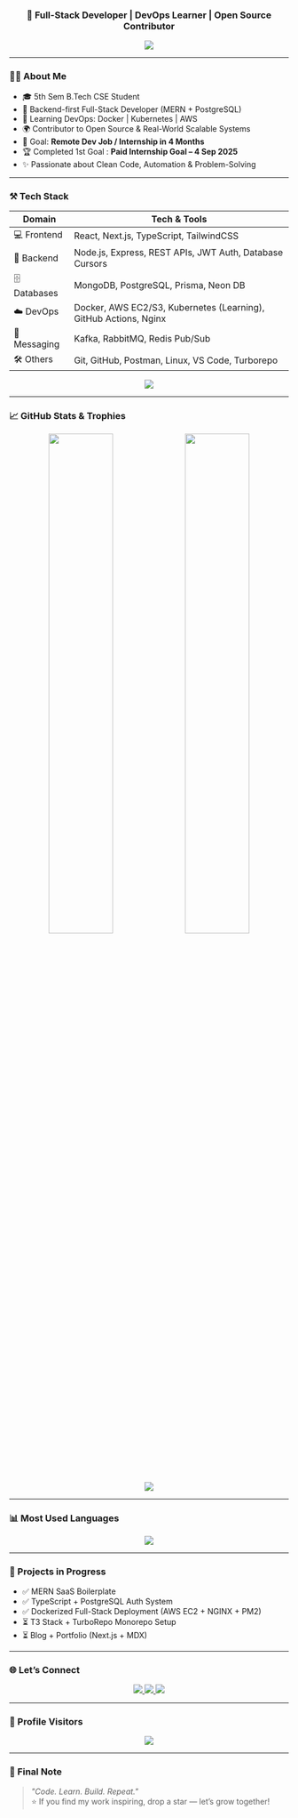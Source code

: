 <h3 align="center">🚀 Full-Stack Developer | DevOps Learner | Open Source Contributor</h3>

<p align="center">
  <img src="https://readme-typing-svg.herokuapp.com/?lines=Building+Modern+Web+Apps;Mastering+Full-Stack+%26+DevOps;Loving+Backend,+Cloud+%26+Scalable+Systems;&center=true&width=500&height=30" />
</p>

---

### 🧑‍💻 About Me

- 🎓 5th Sem B.Tech CSE Student  
- 💼 Backend-first Full-Stack Developer (MERN + PostgreSQL)  
- 🐳 Learning DevOps: Docker | Kubernetes | AWS  
- 🌍 Contributor to Open Source & Real-World Scalable Systems  
- 🎯 Goal: **Remote Dev Job /  Internship in 4 Months**
- 🏆 Completed 1st Goal : **Paid Internship Goal – 4 Sep 2025**
- ✨ Passionate about Clean Code, Automation & Problem-Solving

---

### ⚒️ Tech Stack

| Domain        | Tech & Tools                                                                 |
|---------------|-------------------------------------------------------------------------------|
| 💻 Frontend    | React, Next.js, TypeScript, TailwindCSS                                      |
| 🧪 Backend     | Node.js, Express, REST APIs, JWT Auth, Database Cursors                       |
| 🗄️ Databases  | MongoDB, PostgreSQL, Prisma, Neon DB                                         |
| ☁️ DevOps      | Docker, AWS EC2/S3, Kubernetes (Learning), GitHub Actions, Nginx             |
| 📨 Messaging   | Kafka, RabbitMQ, Redis Pub/Sub                                               |
| 🛠 Others      | Git, GitHub, Postman, Linux, VS Code, Turborepo                              |



<p align="center">
  <img src="https://skillicons.dev/icons?i=html,css,ts,react,nextjs,nodejs,express,mongodb,postgres,docker,kubernetes,aws,prisma,git,linux" />
</p>

--- 

### 📈 GitHub Stats & Trophies

<p align="center">
  <img src="https://github-readme-stats.vercel.app/api?username=keshav-sudo&show_icons=true&theme=radical&border_radius=12" width="48%" />
  <img src="https://github-readme-streak-stats.herokuapp.com/?user=keshav-sudo&theme=radical&border_radius=12" width="48%" />
</p>

<p align="center">
  <img src="https://github-profile-trophy.vercel.app/?username=keshav-sudo&theme=algolia&no-frame=true&margin-w=10&margin-h=15" />
</p>

---

### 📊 Most Used Languages

<p align="center">
  <img src="https://github-readme-stats.vercel.app/api/top-langs/?username=keshav-sudo&layout=compact&theme=radical&langs_count=8&hide=shaderlab,hlsl&border_radius=10" />
</p>

---

### 🚧 Projects in Progress

- ✅ MERN SaaS Boilerplate  
- ✅ TypeScript + PostgreSQL Auth System  
- ✅ Dockerized Full-Stack Deployment (AWS EC2 + NGINX + PM2)  
- ⏳ T3 Stack + TurboRepo Monorepo Setup  
- ⏳ Blog + Portfolio (Next.js + MDX)

---

### 🌐 Let’s Connect

<p align="center">
  <a href="https://www.linkedin.com/in/keshav09sharma/" target="_blank">
    <img src="https://img.shields.io/badge/LinkedIn-blue?style=for-the-badge&logo=linkedin" />
  </a>
  <a href="https://x.com/keshavsharmma" target="_blank">
    <img src="https://img.shields.io/badge/Twitter-1DA1F2?style=for-the-badge&logo=twitter" />
  </a>
  <a href="https://github.com/keshav-sudo" target="_blank">
    <img src="https://img.shields.io/badge/GitHub-black?style=for-the-badge&logo=github" />
  </a>
</p>

---

### 👀 Profile Visitors

<p align="center">
  <img src="https://komarev.com/ghpvc/?username=keshav-sudo&color=brightgreen&style=for-the-badge" />
</p>

---

### 💬 Final Note

> *"Code. Learn. Build. Repeat."*  
> ⭐ If you find my work inspiring, drop a star — let’s grow together!
